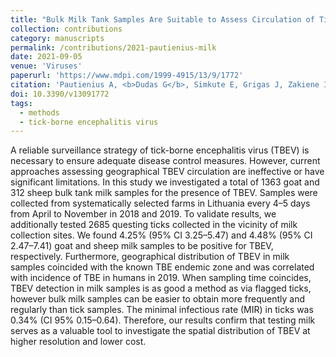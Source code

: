 ```yaml
---
title: "Bulk Milk Tank Samples Are Suitable to Assess Circulation of Tick-Borne Encephalitis Virus in High Endemic Areas"
collection: contributions
category: manuscripts
permalink: /contributions/2021-pautienius-milk
date: 2021-09-05
venue: 'Viruses'
paperurl: 'https://www.mdpi.com/1999-4915/13/9/1772'
citation: 'Pautienius A, <b>Dudas G</b>, Simkute E, Grigas J, Zakiene I, Paulauskas A, Armonaite A, Zienius D, Slyzius E, Stankevicius A., 2021. &quot;Bulk Milk Tank Samples Are Suitable to Assess Circulation of Tick-Borne Encephalitis Virus in High Endemic Areas&quot;. Viruses 13(9): 1772.'
doi: 10.3390/v13091772
tags:
  - methods
  - tick-borne encephalitis virus
---
```


A reliable surveillance strategy of tick-borne encephalitis virus (TBEV) is necessary to ensure adequate disease control measures.
However, current approaches assessing geographical TBEV circulation are ineffective or have significant limitations.
In this study we investigated a total of 1363 goat and 312 sheep bulk tank milk samples for the presence of TBEV.
Samples were collected from systematically selected farms in Lithuania every 4–5 days from April to November in 2018 and 2019.
To validate results, we additionally tested 2685 questing ticks collected in the vicinity of milk collection sites.
We found 4.25% (95% CI 3.25–5.47) and 4.48% (95% CI 2.47–7.41) goat and sheep milk samples to be positive for TBEV, respectively.
Furthermore, geographical distribution of TBEV in milk samples coincided with the known TBE endemic zone and was correlated with incidence of TBE in humans in 2019.
When sampling time coincides, TBEV detection in milk samples is as good a method as via flagged ticks, however bulk milk samples can be easier to obtain more frequently and regularly than tick samples.
The minimal infectious rate (MIR) in ticks was 0.34% (CI 95% 0.15–0.64).
Therefore, our results confirm that testing milk serves as a valuable tool to investigate the spatial distribution of TBEV at higher resolution and lower cost.
